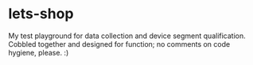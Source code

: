 # lets-shop

My test playground for data collection and device segment qualification. Cobbled together and designed for function; no comments on code hygiene, please. :)
